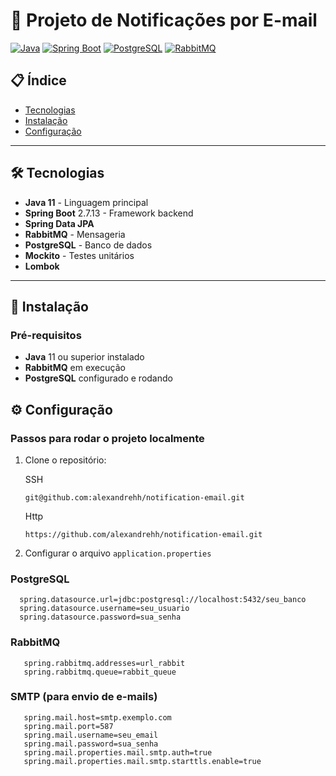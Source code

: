 # 📧 Projeto de Notificações por E-mail

[![Java](https://img.shields.io/badge/Java-11+-orange?logo=openjdk)](https://openjdk.org/)
[![Spring Boot](https://img.shields.io/badge/Spring_Boot-2.7.13-green?logo=spring)](https://spring.io/projects/spring-boot)
[![PostgreSQL](https://img.shields.io/badge/PostgreSQL-14-blue?logo=postgresql)](https://www.postgresql.org/)
[![RabbitMQ](https://img.shields.io/badge/RabbitMQ-3.8+-yellow?logo=rabbitmq)](https://www.rabbitmq.com/)

## 📋 Índice

- [Tecnologias](#tecnologias)
- [Instalação](#instalação)
- [Configuração](#configuração)

---

## 🛠 Tecnologias

- **Java 11** - Linguagem principal
- **Spring Boot** 2.7.13 - Framework backend
- **Spring Data JPA**
- **RabbitMQ** - Mensageria
- **PostgreSQL** - Banco de dados
- **Mockito** - Testes unitários
- **Lombok**

---

## 🔨 Instalação

### Pré-requisitos

- **Java** 11 ou superior instalado
- **RabbitMQ** em execução
- **PostgreSQL** configurado e rodando

## ⚙️ Configuração

### Passos para rodar o projeto localmente

1. Clone o repositório:

   SSH
    ```
    git@github.com:alexandrehh/notification-email.git
    ```
   Http
    ```
    https://github.com/alexandrehh/notification-email.git
    ```

2. Configurar o arquivo `application.properties`

### PostgreSQL

   ```
     spring.datasource.url=jdbc:postgresql://localhost:5432/seu_banco
     spring.datasource.username=seu_usuario
     spring.datasource.password=sua_senha
   ```

### RabbitMQ

   ```
      spring.rabbitmq.addresses=url_rabbit
      spring.rabbitmq.queue=rabbit_queue
   ```

### SMTP (para envio de e-mails)

   ```
      spring.mail.host=smtp.exemplo.com
      spring.mail.port=587
      spring.mail.username=seu_email
      spring.mail.password=sua_senha
      spring.mail.properties.mail.smtp.auth=true
      spring.mail.properties.mail.smtp.starttls.enable=true
   ```
